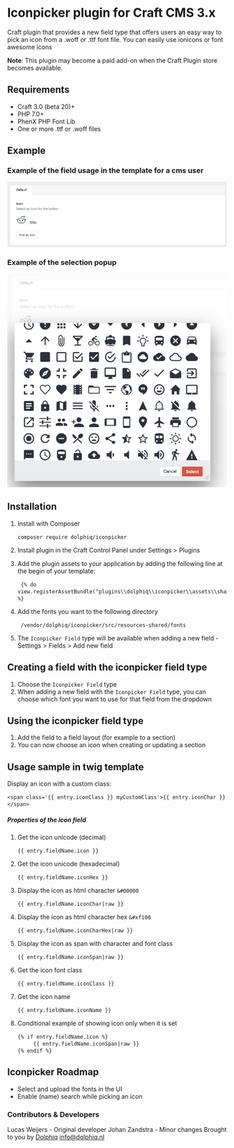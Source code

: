 # Iconpicker plugin for Craft CMS 3.x

Craft plugin that provides a new field type that offers users an easy way to pick an icon from a .woff or .ttf font file.
You can easily use ionicons or font awesome icons

**Note**: This plugin may become a paid add-on when the Craft Plugin store becomes available.

## Requirements
* Craft 3.0 (beta 20)+
* PHP 7.0+
* PhenX PHP Font Lib
* One or more .ttf or .woff files

## Example

### Example of the field usage in the template for a cms user
![Screenshot](resources/screenshots/field_example.png)

### Example of the selection popup
![Screenshot](resources/screenshots/popup_example.png)

## Installation
1. Install with Composer
    
       composer require dolphiq/iconpicker
       
2. Install plugin in the Craft Control Panel under Settings > Plugins

3. Add the plugin assets to your application by adding the following line at the begin of your template:
        
        {% do view.registerAssetBundle("plugins\\dolphiq\\iconpicker\\assets\\sharedAsset") %}
        
4. Add the fonts you want to the following directory 
        
        /vendor/dolphiq/iconpicker/src/resources-shared/fonts
               
5. The `Iconpicker Field` type will be available when adding a new field - Settings > Fields > Add new field

## Creating a field with the iconpicker field type
1. Choose the `Iconpicker Field` type
2. When adding a new field with the `Iconpicker Field` type, you can choose which font you want to use for that field from the dropdown

## Using the iconpicker field type
1. Add the field to a field layout (for example to a section)
2. You can now choose an icon when creating or updating a section

## Usage sample in twig template

Display an icon with a custom class:

    <span class='{{ entry.iconClass }} myCustomClass'>{{ entry.iconChar }}</span>


##### Properties of the icon field
1. Get the icon unicode (decimal) 
    
       {{ entry.fieldName.icon }}
    
2. Get the icon unicode (hexadecimal) 

       {{ entry.fieldName.iconHex }}
       
3. Display the icon as html character `&#00000`

       {{ entry.fieldName.iconChar|raw }}
       
4. Display the icon as html character hex `&#xf100` 

       {{ entry.fieldName.iconCharHex|raw }}
       
5. Display the icon as span with character and font class 

       {{ entry.fieldName.iconSpan|raw }}
       
6. Get the icon font class 
       
       {{ entry.fieldName.iconClass }}
         
7. Get the icon name 
       
       {{ entry.fieldName.iconName }}
       
8. Conditional example of showing icon only when it is set

       {% if entry.fieldName.icon %}
            {{ entry.fieldName.iconSpan|raw }}
       {% endif %}

## Iconpicker Roadmap
- Select and upload the fonts in the UI
- Enable (name) search while picking an icon

### Contributors & Developers
Lucas Weijers - Original developer
Johan Zandstra - Minor changes
Brought to you by [Dolphiq](Https://dolphiq.nl) info@dolphiq.nl
